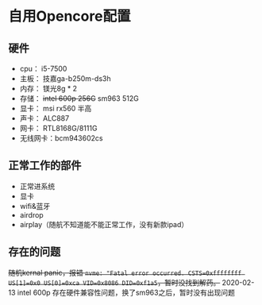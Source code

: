 # 自用Opencore配置

## 硬件
- cpu： i5-7500
- 主板： 技嘉ga-b250m-ds3h
- 内存： 镁光8g * 2
- 存储： ~~intel 600p 256G~~ sm963 512G
- 显卡： msi rx560 半高
- 声卡： ALC887
- 网卡： RTL8168G/8111G
- 无线网卡：bcm943602cs


## 正常工作的部件
- 正常进系统
- 显卡
- wifi&蓝牙
- airdrop
- airplay（随航不知道能不能正常工作，没有新款ipad）


## 存在的问题
~~随机kernal panic，报错 `nvme: "Fatal error occurred. CSTS=0xffffffff US[1]=0x0 US[0]=0xca VID=0x8086 DID=0xf1a5`，暂时没找到解药。~~
2020-02-13 intel 600p 存在硬件兼容性问题，换了sm963之后，暂时没有出现问题
